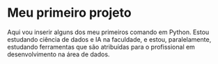 # Meu primeiro projeto

Aqui vou inserir alguns dos meu primeiros comando em Python.
Estou estudando ciência de dados e IA na faculdade, e estou, paralelamente, estudando ferramentas que são atribuídas para o profissional em desenvolvimento na área de dados.
